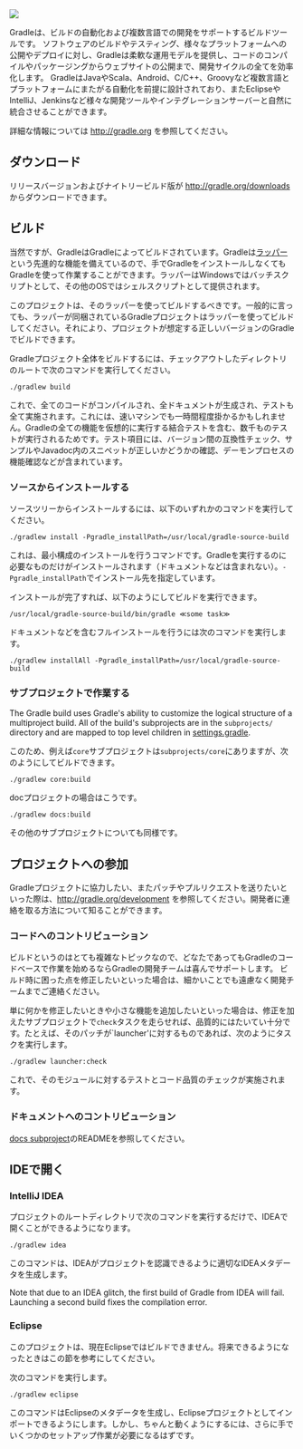 <img src="http://gradle.org/img/gradle_logo.gif" />

Gradleは、ビルドの自動化および複数言語での開発をサポートするビルドツールです。
ソフトウェアのビルドやテスティング、様々なプラットフォームへの公開やデプロイに対し、Gradleは柔軟な運用モデルを提供し、コードのコンパイルやパッケージングからウェブサイトの公開まで、開発サイクルの全てを効率化します。
GradleはJavaやScala、Android、C/C++、Groovyなど複数言語とプラットフォームにまたがる自動化を前提に設計されており、またEclipseやIntelliJ、Jenkinsなど様々な開発ツールやインテグレーションサーバーと自然に統合させることができます。

詳細な情報については http://gradle.org を参照してください。

## ダウンロード

リリースバージョンおよびナイトリービルド版が http://gradle.org/downloads からダウンロードできます。

## ビルド

当然ですが、GradleはGradleによってビルドされています。Gradleは[ラッパー](http://gradle.org/docs/current/userguide/gradle_wrapper.html)という先進的な機能を備えているので、手でGradleをインストールしなくてもGradleを使って作業することができます。ラッパーはWindowsではバッチスクリプトとして、その他のOSではシェルスクリプトとして提供されます。

このプロジェクトは、そのラッパーを使ってビルドするべきです。一般的に言っても、ラッパーが同梱されているGradleプロジェクトはラッパーを使ってビルドしてください。それにより、プロジェクトが想定する正しいバージョンのGradleでビルドできます。

Gradleプロジェクト全体をビルドするには、チェックアウトしたディレクトリのルートで次のコマンドを実行してください。

    ./gradlew build

これで、全てのコードがコンパイルされ、全ドキュメントが生成され、テストも全て実施されます。これには、速いマシンでも一時間程度掛かるかもしれません。Gradleの全ての機能を仮想的に実行する結合テストを含む、数千ものテストが実行されるためです。テスト項目には、バージョン間の互換性チェック、サンプルやJavadoc内のスニペットが正しいかどうかの確認、デーモンプロセスの機能確認などが含まれています。

### ソースからインストールする

ソースツリーからインストールするには、以下のいずれかのコマンドを実行してください。

    ./gradlew install -Pgradle_installPath=/usr/local/gradle-source-build

これは、最小構成のインストールを行うコマンドです。Gradleを実行するのに必要なものだけがインストールされます（ドキュメントなどは含まれない）。`-Pgradle_installPath`でインストール先を指定しています。

インストールが完了すれば、以下のようにしてビルドを実行できます。

    /usr/local/gradle-source-build/bin/gradle ≪some task≫

ドキュメントなどを含むフルインストールを行うには次のコマンドを実行します。

    ./gradlew installAll -Pgradle_installPath=/usr/local/gradle-source-build

### サブプロジェクトで作業する

The Gradle build uses Gradle's ability to customize the logical structure of a multiproject build. All of the build's subprojects are in the `subprojects/` directory and are mapped to top level children in [settings.gradle](https://github.com/gradle/gradle/blob/master/settings.gradle).

このため、例えば`core`サブプロジェクトは`subprojects/core`にありますが、次のようにしてビルドできます。

    ./gradlew core:build

docプロジェクトの場合はこうです。

    ./gradlew docs:build

その他のサブプロジェクトについても同様です。

## プロジェクトへの参加

Gradleプロジェクトに協力したい、またパッチやプルリクエストを送りたいといった際は、http://gradle.org/development を参照してください。開発者に連絡を取る方法について知ることができます。

### コードへのコントリビューション

ビルドというのはとても複雑なトピックなので、どなたであってもGradleのコードベースで作業を始めるならGradleの開発チームは喜んでサポートします。
ビルド時に困った点を修正したいといった場合は、細かいことでも遠慮なく開発チームまでご連絡ください。

単に何かを修正したいときや小さな機能を追加したいといった場合は、修正を加えたサブプロジェクトで`check`タスクを走らせれば、品質的にはたいてい十分です。たとえば、そのパッチが`launcher'に対するものであれば、次のようにタスクを実行します。

    ./gradlew launcher:check

これで、そのモジュールに対するテストとコード品質のチェックが実施されます。

### ドキュメントへのコントリビューション

[docs subproject](https://github.com/gradle/gradle/tree/master/subprojects/docs)のREADMEを参照してください。

## IDEで開く

### IntelliJ IDEA

プロジェクトのルートディレクトリで次のコマンドを実行するだけで、IDEAで開くことができるようになります。

    ./gradlew idea

このコマンドは、IDEAがプロジェクトを認識できるように適切なIDEAメタデータを生成します。

Note that due to an IDEA glitch, the first build of Gradle from IDEA will fail. Launching a second build fixes the compilation error.

### Eclipse

このプロジェクトは、現在Eclipseではビルドできません。将来できるようになったときはこの節を参考にしてください。

次のコマンドを実行します。

    ./gradlew eclipse

このコマンドはEclipseのメタデータを生成し、Eclipseプロジェクトとしてインポートできるようにします。しかし、ちゃんと動くようにするには、さらに手でいくつかのセットアップ作業が必要になるはずです。
